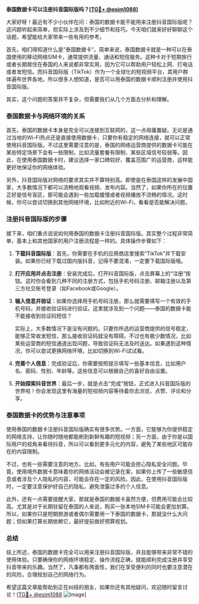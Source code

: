 **泰国数据卡可以注册抖音国际版吗？[[TG💪+ @esim1088](https://t.me/s/esim1088)]**

大家好呀！最近有不少小伙伴在问：泰国的数据卡能不能用来注册抖音国际版呢？这问题听起来简单，但实际上涉及到不少细节和技巧。今天咱们就来好好聊聊这个话题，希望能给大家带来一些有用的参考。

首先，咱们得知道什么是“泰国数据卡”。简单来说，泰国数据卡就是一种可以在泰国使用的移动网络SIM卡，通常提供流量、通话和短信服务。这种卡对于短期旅行或者长期居住在泰国的人来说都非常实用，因为它可以帮助用户轻松上网、打电话或者发短信。而抖音国际版（TikTok）作为一个全球化的短视频平台，其用户群体遍布世界各地，所以很多人想知道，是否可以用泰国的数据卡顺利注册并使用抖音国际版。

其实，这个问题的答案并不复杂，但需要我们从几个方面去分析和理解。

### 泰国数据卡与网络环境的关系

首先，泰国的数据卡本身是完全可以连接到互联网的，这一点毋庸置疑。无论是通过当地的Wi-Fi热点还是直接使用数据卡，只要你有稳定的网络连接，就可以正常使用抖音国际版。不过这里需要注意的是，泰国的网络运营商提供的数据卡可能在某些特定场景下会有一些限制，比如流量套餐有限制、某些区域信号较弱等。因此，在使用泰国数据卡时，建议选择一家口碑较好、覆盖范围广的运营商，这样能更好地保证你的网络体验。

另外，抖音国际版对网络的要求其实并不算特别高。即使是在泰国这样的发展中国家，大多数情况下都可以流畅地观看视频、发布内容。当然了，如果你所在的位置正好是信号盲区，那可能会遇到一些加载缓慢或者视频播放不流畅的情况。这时候，你可以尝试切换到其他网络环境，比如附近的Wi-Fi，看看是否能解决问题。

### 注册抖音国际版的步骤

接下来，咱们重点说说如何用泰国的数据卡注册抖音国际版。其实整个过程非常简单，基本上和其他国家的用户注册流程是一样的。具体操作步骤如下：

1. **下载抖音国际版**：首先，你需要在手机的应用商店里搜索“TikTok”并下载安装。如果你已经下载过国内版抖音，记得不要混淆，一定要下载国际版哦。
   
2. **打开应用并点击注册**：安装完成后，打开抖音国际版，点击屏幕上的“注册”按钮。这时你会看到几种不同的注册方式，包括手机号码注册、邮箱注册以及第三方社交账号登录（如Facebook或Google）。

3. **输入信息并验证**：如果你选择用手机号码注册，那么就需要填写一个有效的手机号码，并接收验证码进行验证。这里就涉及到一个问题——泰国的数据卡能不能接收到验证码短信？

   实际上，大多数情况下是没有问题的。只要你所选的运营商提供的信号稳定，能够正常收发短信，那么接收验证码就没有障碍。不过也有极少数情况，比如某些运营商的短信通道出现问题，导致验证码无法及时送达。如果遇到这种情况，你可以尝试更换网络环境，比如切换到Wi-Fi试试看。

4. **完善个人信息**：完成验证后，你需要按照提示填写一些基本信息，比如用户名、密码、性别、年龄等。这些信息可以根据自己的喜好自由设置。

5. **开始探索抖音世界**：最后一步，就是点击“完成”按钮，正式进入抖音国际版的世界啦！你会发现这里有海量的短视频内容等待着你去浏览、点赞、评论和分享。

### 泰国数据卡的优势与注意事项

使用泰国的数据卡注册抖音国际版确实有很多优势。一方面，它能够为你提供稳定的网络支持，让你随时随地都能刷到新鲜有趣的短视频；另一方面，由于你是以国际用户的视角来看待抖音，所以可以看到更多元化的内容，避免了某些地区可能存在的内容限制。

不过，也有一些需要注意的地方。比如，有些用户可能会担心隐私安全问题。毕竟，使用境外数据卡意味着你的网络活动会被记录在案，如果你上传了一些敏感信息或者涉及个人隐私的内容，可能会存在一定的风险。因此，在使用抖音国际版时，一定要注意保护好自己的隐私，避免泄露过多的个人信息。

此外，还有一点需要提醒大家，那就是泰国的数据卡虽然方便，但费用可能会比较高。尤其是对于长期驻留在泰国的人来说，购买一张本地SIM卡可能会更加划算。所以，如果你只是短期旅游或者偶尔需要用一下泰国的数据卡，那就没什么大问题；但如果打算长期依赖它，最好提前做好预算规划。

### 总结

综上所述，泰国的数据卡完全可以用来注册抖音国际版，并且能够带来非常不错的使用体验。只要确保你的网络环境稳定、操作流程正确，就能顺利完成注册并享受抖音带来的乐趣。当然了，凡事都有两面性，我们在享受便利的同时也要注意潜在的风险，合理规划自己的网络行为。

希望这篇文章能帮助到正在纠结的朋友，如果你还有其他疑问，欢迎随时留言讨论！[[TG💪+ @esim1088](https://t.me/s/esim1088) ![Image](https://i.postimg.cc/4NQfJmqS/Snipaste-2025-05-13-00-14-12.png)]